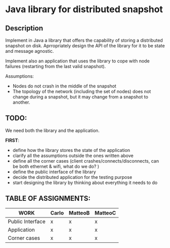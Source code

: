 # Java library for distributed snapshot

## Description

Implement in Java a library that offers the capability of storing a distributed snapshot on disk. Aprropriately design the API of the library for it to be state and message agnostic.

Implement also an application that uses the library to cope with node failures (restarting from the last valid snapshot).

Assumptions:

* Nodes do not crash in the middle of the snapshot
* The topology of the network (including the set of nodes) does not change during a snapshot, but it may change from a snapshot to another.

## TODO:

We need both the library and the application.

**FIRST**:

* define how the library stores the state of the application
* clarify all the assumptions outside the ones written above
* define all the corner cases (client crashes/connects/disconnects, can be both ethernet & wifi, what do we do? )
* define the public interface of the library
* decide the distributed application for the testing purpose
* start designing the library by thinking about everything it needs to do

## TABLE OF ASSIGNMENTS:

| WORK | Carlo | MatteoB | MatteoC |
| ---- | ----- | ------- | --------|
| Public Interface | x | x | x |
| Application | x | x | x |
| Corner cases | x | x | x |
